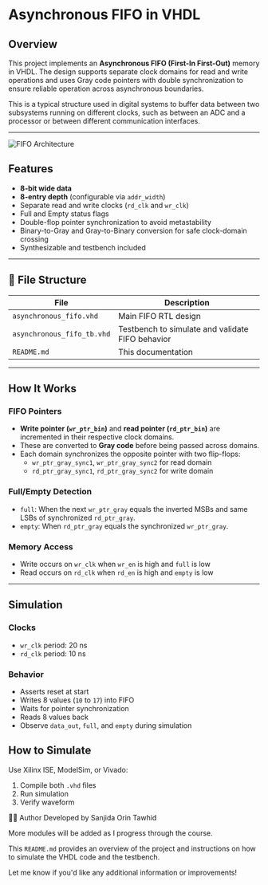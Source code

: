 # Asynchronous FIFO in VHDL

## Overview
This project implements an **Asynchronous FIFO (First-In First-Out)** memory in VHDL. The design supports separate clock domains for read and write operations and uses Gray code pointers with double synchronization to ensure reliable operation across asynchronous boundaries.

This is a typical structure used in digital systems to buffer data between two subsystems running on different clocks, such as between an ADC and a processor or between different communication interfaces.

---
![FIFO Architecture](![image](https://github.com/user-attachments/assets/5a46b72c-e9c6-469c-8581-af3e4c83c925)
)

## Features

- **8-bit wide data**
- **8-entry depth** (configurable via `addr_width`)
- Separate read and write clocks (`rd_clk` and `wr_clk`)
- Full and Empty status flags
- Double-flop pointer synchronization to avoid metastability
- Binary-to-Gray and Gray-to-Binary conversion for safe clock-domain crossing
- Synthesizable and testbench included

---

## 📁 File Structure

| File                        | Description                                      |
|---------------------------- |--------------------------------------------------|
| `asynchronous_fifo.vhd`     | Main FIFO RTL design                             |
| `asynchronous_fifo_tb.vhd`  | Testbench to simulate and validate FIFO behavior |
| `README.md`                 | This documentation                               |

---

## How It Works

### FIFO Pointers

- **Write pointer (`wr_ptr_bin`)** and **read pointer (`rd_ptr_bin`)** are incremented in their respective clock domains.
- These are converted to **Gray code** before being passed across domains.
- Each domain synchronizes the opposite pointer with two flip-flops:
  - `wr_ptr_gray_sync1`, `wr_ptr_gray_sync2` for read domain
  - `rd_ptr_gray_sync1`, `rd_ptr_gray_sync2` for write domain

### Full/Empty Detection

- `full`: When the next `wr_ptr_gray` equals the inverted MSBs and same LSBs of synchronized `rd_ptr_gray`.
- `empty`: When `rd_ptr_gray` equals the synchronized `wr_ptr_gray`.

### Memory Access

- Write occurs on `wr_clk` when `wr_en` is high and `full` is low
- Read occurs on `rd_clk` when `rd_en` is high and `empty` is low

---

## Simulation

### Clocks

- `wr_clk` period: 20 ns
- `rd_clk` period: 10 ns

### Behavior

- Asserts reset at start
- Writes 8 values (`10` to `17`) into FIFO
- Waits for pointer synchronization
- Reads 8 values back
- Observe `data_out`, `full`, and `empty` during simulation


## How to Simulate
Use Xilinx ISE, ModelSim, or Vivado:
1. Compile both `.vhd` files
2. Run simulation
3. Verify waveform


🙋‍♀️ Author Developed by Sanjida Orin Tawhid

More modules will be added as I progress through the course.

This `README.md` provides an overview of the project and instructions on how to simulate the VHDL code and the testbench. 

Let me know if you'd like any additional information or improvements!

